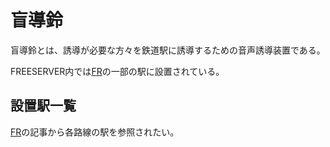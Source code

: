 # 盲導鈴

盲導鈴とは、誘導が必要な方々を鉄道駅に誘導するための音声誘導装置である。

FREESERVER内では[FR](./fr)の一部の駅に設置されている。

## 設置駅一覧

[FR](./fr)の記事から各路線の駅を参照されたい。
